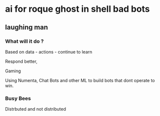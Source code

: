 # ai for roque ghost in shell bad bots

## laughing man 

### What will it do ?

Based on data - actions - continue to learn

Respond better,

Gaming

Using  Numenta, Chat Bots and other ML to build bots that dont operate to win.

### Busy Bees
Distrbuted and not distributed
